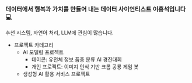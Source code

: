 ### 데이터에서 행복과 가치를 만들어 내는 데이터 사이언티스트 이홍석입니다 💻
추천 시스템, 자연어 처리, LLM에 관심이 많습니다.

- 프로젝트 카테고리
  - AI 모델링 프로젝트
    - 데이콘: 유전체 정보 품종 분류 AI 경진대회
    - 개인 프로젝트: 이미지 인식 기반 크롬 공룡 게임 봇
  - 생성형 AI 활용 서비스 프로젝트
